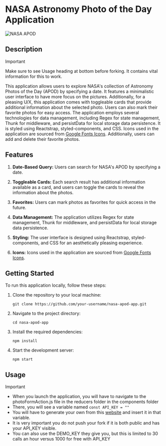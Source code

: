 # NASA Astronomy Photo of the Day Application

![NASA APOD](https://www.nasa.gov/sites/default/files/styles/full_width_feature/public/thumbnails/image/potw2115a.jpg)

## Description

> [!IMPORTANT]
> Make sure to see Usage heading at bottom before forking. It contains vital information for this to work. 

This application allows users to explore NASA's collection of Astronomy Photos of the Day (APOD) by specifying a date. It features a minimalistic user interface to have more focus on the pictures. Additionally, for a pleasing U/X, this application comes with toggleable cards that provide additional information about the selected photo. Users can also mark their favorite photos for easy access. The application employs several technologies for data management, including Regex for state management, Thunk for middleware, and persistData for local storage data persistence. It is styled using Reactstrap, styled-components, and CSS. Icons used in the application are sourced from [Google Fonts Icons](https://fonts.google.com/icons). Additionally, users can add and delete their favorite photos.

## Features

1. **Date-Based Query:** Users can search for NASA's APOD by specifying a date.

2. **Toggleable Cards:** Each search result has additional information available as a card, and users can toggle the cards to reveal the information about the photos.

3. **Favorites:** Users can mark photos as favorites for quick access in the future.

4. **Data Management:** The application utilizes Regex for state management, Thunk for middleware, and persistData for local storage data persistence.

5. **Styling:** The user interface is designed using Reactstrap, styled-components, and CSS for an aesthetically pleasing experience.

6. **Icons:** Icons used in the application are sourced from [Google Fonts Icons](https://fonts.google.com/icons).

## Getting Started

To run this application locally, follow these steps:

1. Clone the repository to your local machine:
   ```
   git clone https://github.com/your-username/nasa-apod-app.git
   ```
2. Navigate to the project directory:
   ```
   cd nasa-apod-app
   ```
3. Install the required dependencies:
   ```
   npm install
   ```
4. Start the development server:
   ```
   npm start
   ```
## Usage 
> [!IMPORTANT]
> * When you launch the application, you will have to navigate to the photoFormAction.js file in the reducers folder in the components folder
> * There, you will see a variable named `const API_KEY = ""`
> * You will have to generate your own from this [website](https://api.nasa.gov/) and insert it in that variable. 
> * It is very important you do not push your fork if it is both public and has your API_KEY visible. 
> * You can also use the DEMO_KEY they give you, but this is limited to 30 calls an hour versus 1000 for free with API_KEY
   
